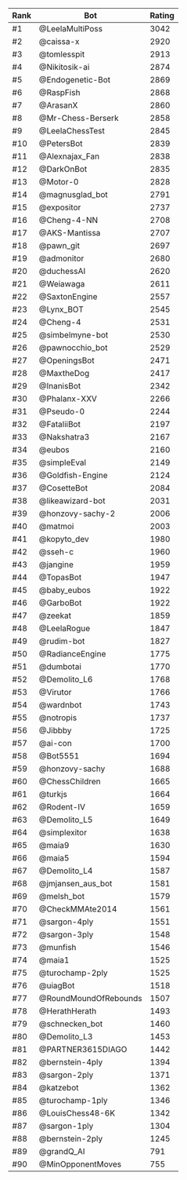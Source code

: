 Rank|Bot|Rating
---|---|---
#1|@LeelaMultiPoss|3042
#2|@caissa-x|2920
#3|@tomlesspit|2913
#4|@Nikitosik-ai|2874
#5|@Endogenetic-Bot|2869
#6|@RaspFish|2868
#7|@ArasanX|2860
#8|@Mr-Chess-Berserk|2858
#9|@LeelaChessTest|2845
#10|@PetersBot|2839
#11|@Alexnajax_Fan|2838
#12|@DarkOnBot|2835
#13|@Motor-0|2828
#14|@magnusglad_bot|2791
#15|@expositor|2737
#16|@Cheng-4-NN|2708
#17|@AKS-Mantissa|2707
#18|@pawn_git|2697
#19|@admonitor|2680
#20|@duchessAI|2620
#21|@Weiawaga|2611
#22|@SaxtonEngine|2557
#23|@Lynx_BOT|2545
#24|@Cheng-4|2531
#25|@simbelmyne-bot|2530
#26|@pawnocchio_bot|2529
#27|@OpeningsBot|2471
#28|@MaxtheDog|2417
#29|@InanisBot|2342
#30|@Phalanx-XXV|2266
#31|@Pseudo-0|2244
#32|@FataliiBot|2197
#33|@Nakshatra3|2167
#34|@eubos|2160
#35|@simpleEval|2149
#36|@Goldfish-Engine|2124
#37|@CosetteBot|2084
#38|@likeawizard-bot|2031
#39|@honzovy-sachy-2|2006
#40|@matmoi|2003
#41|@kopyto_dev|1980
#42|@sseh-c|1960
#43|@jangine|1959
#44|@TopasBot|1947
#45|@baby_eubos|1922
#46|@GarboBot|1922
#47|@zeekat|1859
#48|@LeelaRogue|1847
#49|@rudim-bot|1827
#50|@RadianceEngine|1775
#51|@dumbotai|1770
#52|@Demolito_L6|1768
#53|@Virutor|1766
#54|@wardnbot|1743
#55|@notropis|1737
#56|@Jibbby|1725
#57|@ai-con|1700
#58|@Bot5551|1694
#59|@honzovy-sachy|1688
#60|@ChessChildren|1665
#61|@turkjs|1664
#62|@Rodent-IV|1659
#63|@Demolito_L5|1649
#64|@simplexitor|1638
#65|@maia9|1630
#66|@maia5|1594
#67|@Demolito_L4|1587
#68|@jmjansen_aus_bot|1581
#69|@melsh_bot|1579
#70|@CheckMMAte2014|1561
#71|@sargon-4ply|1551
#72|@sargon-3ply|1548
#73|@munfish|1546
#74|@maia1|1525
#75|@turochamp-2ply|1525
#76|@uiagBot|1518
#77|@RoundMoundOfRebounds|1507
#78|@HerathHerath|1493
#79|@schnecken_bot|1460
#80|@Demolito_L3|1453
#81|@PARTNER3615DIAGO|1442
#82|@bernstein-4ply|1394
#83|@sargon-2ply|1371
#84|@katzebot|1362
#85|@turochamp-1ply|1346
#86|@LouisChess48-6K|1342
#87|@sargon-1ply|1304
#88|@bernstein-2ply|1245
#89|@grandQ_AI|791
#90|@MinOpponentMoves|755
